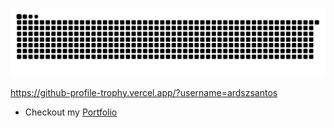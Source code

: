 [![Snake animation](https://raw.githubusercontent.com/ardszsantos/ardszsantos/output/snake.svg)](https://github.com/ardszsantos/ardszsantos)

https://github-profile-trophy.vercel.app/?username=ardszsantos


- Checkout my [Portfolio](https://portifolio-senai.vercel.app/)


